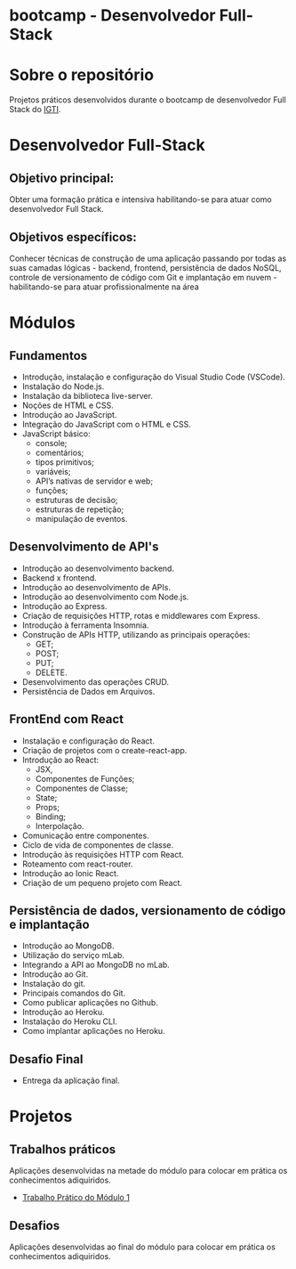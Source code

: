 # bootcamp - Desenvolvedor Full-Stack

# Sobre o repositório

Projetos práticos desenvolvidos durante o bootcamp de desenvolvedor Full Stack do [IGTI](https://www.igti.com.br/).

# Desenvolvedor Full-Stack

## Objetivo principal: 
Obter uma formação prática e intensiva habilitando-se para atuar como desenvolvedor Full Stack.

## Objetivos específicos:
Conhecer técnicas de construção de uma aplicação passando 
por todas as suas camadas lógicas - backend, frontend, 
persistência de dados NoSQL, controle de versionamento 
de código com Git e implantação em nuvem - habilitando-se 
para atuar profissionalmente na área

# Módulos

## Fundamentos
- Introdução, instalação e configuração do Visual Studio Code (VSCode). 
- Instalação do Node.js. 
- Instalação da biblioteca live-server. 
- Noções de HTML e CSS. 
- Introdução ao JavaScript. 
- Integração do JavaScript com o HTML e CSS. 
- JavaScript básico:
  - console; 
  - comentários;
  - tipos primitivos;
  - variáveis;
  - API’s nativas de servidor e web;
  - funções;
  - estruturas de decisão;
  - estruturas de repetição;
  - manipulação de eventos.
  
## Desenvolvimento de API's
- Introdução ao desenvolvimento backend. 
- Backend x frontend. 
- Introdução ao desenvolvimento de APIs. 
- Introdução ao desenvolvimento com Node.js. 
- Introdução ao Express. 
- Criação de requisições HTTP, rotas e middlewares com Express. 
- Introdução à ferramenta Insomnia. 
- Construção de APIs HTTP, utilizando as principais operações: 
  - GET;
  - POST; 
  - PUT;
  - DELETE. 
- Desenvolvimento das operações CRUD.
- Persistência de Dados em Arquivos.

## FrontEnd com React
- Instalação e configuração do React.
- Criação de projetos com o create-react-app.
- Introdução ao React:
  - JSX, 
  - Componentes de Funções;
  - Componentes de Classe;
  - State;
  - Props;
  - Binding;
  - Interpolação. 
- Comunicação entre componentes.
- Ciclo de vida de componentes de classe. 
- Introdução às requisições HTTP com React.
- Roteamento com react-router.
- Introdução ao Ionic React.
- Criação de um pequeno projeto com React.

## Persistência de dados, versionamento de código e implantação
- Introdução ao MongoDB.
- Utilização do serviço mLab.
- Integrando a API ao MongoDB no mLab.
- Introdução ao Git. 
- Instalação do git. 
- Principais comandos do Git. 
- Como publicar aplicações no Github.
- Introdução ao Heroku. 
- Instalação do Heroku CLI. 
- Como implantar aplicações no Heroku.

## Desafio Final
- Entrega da aplicação final.

# Projetos
## Trabalhos práticos
Aplicações desenvolvidas na metade do módulo para colocar em prática os conhecimentos adiquiridos.

- [Trabalho Prático do Módulo 1](https://github.com/SiRGuimaraes/bootcamp-full-stack/tree/master/trabalho-pratico-1)

## Desafios
Aplicações desenvolvidas ao final do módulo para colocar em prática os conhecimentos adiquiridos.
